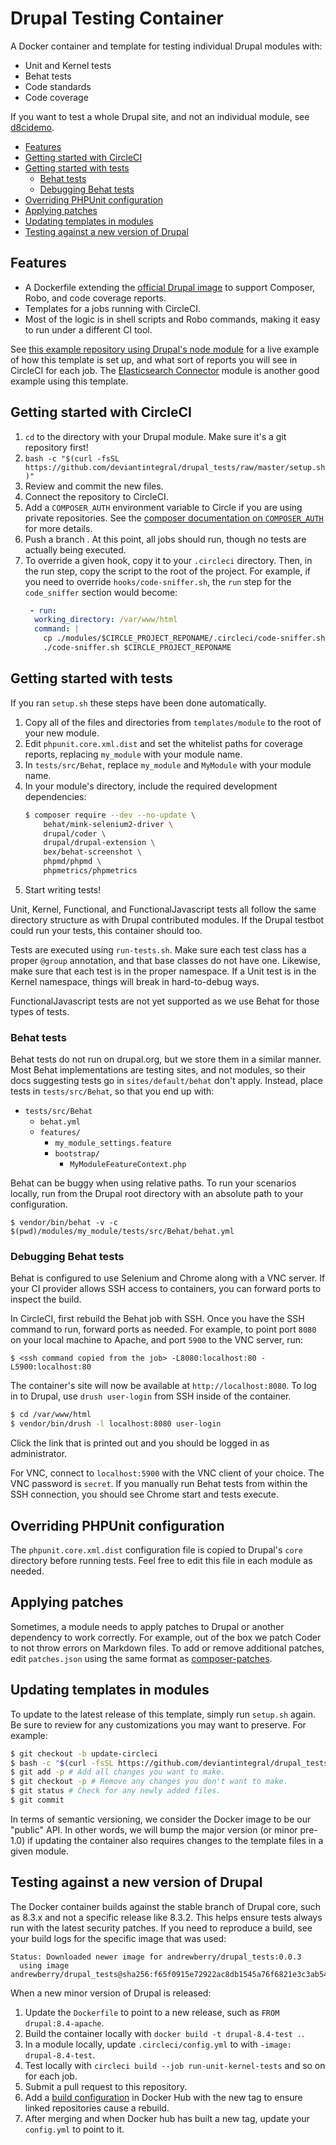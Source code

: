 # Drupal Testing Container

A Docker container and template for testing individual Drupal modules with:

* Unit and Kernel tests
* Behat tests
* Code standards
* Code coverage

If you want to test a whole Drupal site, and not an individual module, see
[d8cidemo](https://github.com/juampynr/d8cidemo).

<!-- START doctoc generated TOC please keep comment here to allow auto update -->
<!-- DON'T EDIT THIS SECTION, INSTEAD RE-RUN doctoc TO UPDATE -->


- [Features](#features)
- [Getting started with CircleCI](#getting-started-with-circleci)
- [Getting started with tests](#getting-started-with-tests)
  - [Behat tests](#behat-tests)
  - [Debugging Behat tests](#debugging-behat-tests)
- [Overriding PHPUnit configuration](#overriding-phpunit-configuration)
- [Applying patches](#applying-patches)
- [Updating templates in modules](#updating-templates-in-modules)
- [Testing against a new version of Drupal](#testing-against-a-new-version-of-drupal)

<!-- END doctoc generated TOC please keep comment here to allow auto update -->

## Features

* A Dockerfile extending the
  [official Drupal image](https://hub.docker.com/_/drupal/) to support
  Composer, Robo, and code coverage reports.
* Templates for a jobs running with CircleCI. 
* Most of the logic is in shell scripts and Robo commands, making it easy to
  run under a different CI tool.

See
[this example repository using Drupal's node module](https://github.com/deviantintegral/drupal_tests_node_example)
for a live example of how this template is set up, and what sort of reports you
will see in CircleCI for each job. The
[Elasticsearch Connector](https://github.com/nodespark/elasticsearch_connector)
module is another good example using this template.

## Getting started with CircleCI

1. `cd` to the directory with your Drupal module. Make sure it's a git
   repository first!
1. `bash -c "$(curl -fsSL https://github.com/deviantintegral/drupal_tests/raw/master/setup.sh)"`
1. Review and commit the new files.
1. Connect the repository to CircleCI.
1. Add a `COMPOSER_AUTH` environment variable to Circle if you are using
   private repositories. See the [composer documentation on `COMPOSER_AUTH`](https://getcomposer.org/doc/03-cli.md#composer-auth)
   for more details.
1. Push a branch . At this point, all jobs should run, though no tests are
   actually being executed.
1. To override a given hook, copy it to your `.circleci` directory. Then, in
   the run step, copy the script to the root of the project. For example, if
   you need to override `hooks/code-sniffer.sh`, the `run` step for the
   `code_sniffer` section would become:
   ```yaml
    - run:
     working_directory: /var/www/html
     command: |
       cp ./modules/$CIRCLE_PROJECT_REPONAME/.circleci/code-sniffer.sh /var/www/html
       ./code-sniffer.sh $CIRCLE_PROJECT_REPONAME
    ```

## Getting started with tests

If you ran `setup.sh` these steps have been done automatically.

1. Copy all of the files and directories from `templates/module` to the root of
   your new module.
1. Edit `phpunit.core.xml.dist` and set the whitelist paths for coverage
   reports, replacing `my_module` with your module name.
1. In `tests/src/Behat`, replace `my_module` and `MyModule` with your module name.
1. In your module's directory, include the required development dependencies:
   ```sh
   $ composer require --dev --no-update \
       behat/mink-selenium2-driver \
       drupal/coder \
       drupal/drupal-extension \
       bex/behat-screenshot \
       phpmd/phpmd \
       phpmetrics/phpmetrics
   ```
1. Start writing tests!

Unit, Kernel, Functional, and FunctionalJavascript tests all follow the same
directory structure as with Drupal contributed modules. If the Drupal testbot
could run your tests, this container should too.

Tests are executed using `run-tests.sh`. Make sure each test class has a proper
`@group` annotation, and that base classes do not have one. Likewise, make sure
that each test is in the proper namespace. If a Unit test is in the Kernel
namespace, things will break in hard-to-debug ways.

FunctionalJavascript tests are not yet supported as we use Behat for those
types of tests.

### Behat tests

Behat tests do not run on drupal.org, but we store them in a similar manner.
Most Behat implementations are testing sites, and not modules, so their docs
suggesting tests go in `sites/default/behat` don't apply. Instead, place tests
in `tests/src/Behat`, so that you end up with:

* `tests/src/Behat`
  * `behat.yml`
  * `features/`
    * `my_module_settings.feature`
    * `bootstrap/`
      * `MyModuleFeatureContext.php`

Behat can be buggy when using relative paths. To run your scenarios locally,
run from the Drupal root directory with an absolute path to your configuration.

```
$ vendor/bin/behat -v -c $(pwd)/modules/my_module/tests/src/Behat/behat.yml
```

### Debugging Behat tests

Behat is configured to use Selenium and Chrome along with a VNC server. If your
CI provider allows SSH access to containers, you can forward ports to inspect
the build.

In CircleCI, first rebuild the Behat job with SSH. Once you have the SSH command
to run, forward ports as needed. For example, to point port `8080` on your local
machine to Apache, and port `5900` to the VNC server, run:

`$ <ssh command copied from the job> -L8080:localhost:80 -L5900:localhost:80`

The container's site will now be available at `http://localhost:8080`. To log
in to Drupal, use `drush user-login` from SSH inside of the container.

```sh
$ cd /var/www/html
$ vendor/bin/drush -l localhost:8080 user-login
```

Click the link that is printed out and you should be logged in as
administrator.

For VNC, connect to `localhost:5900` with the VNC client of your choice. The
VNC password is `secret`. If you manually run Behat tests from within the
SSH connection, you should see Chrome start and tests execute.

## Overriding PHPUnit configuration

The `phpunit.core.xml.dist` configuration file is copied to Drupal's `core`
directory before running tests. Feel free to edit this file in each module as
needed.

## Applying patches

Sometimes, a module needs to apply patches to Drupal or another dependency to
work correctly. For example, out of the box we patch Coder to not throw errors
on Markdown files. To add or remove additional patches, edit `patches.json`
using the same format as
[composer-patches](https://github.com/cweagans/composer-patches).

## Updating templates in modules

To update to the latest release of this template, simply run `setup.sh` again.
Be sure to review for any customizations you may want to preserve. For example:

```sh
$ git checkout -b update-circleci
$ bash -c "$(curl -fsSL https://github.com/deviantintegral/drupal_tests/raw/master/setup.sh)"
$ git add -p # Add all changes you want to make.
$ git checkout -p # Remove any changes you don't want to make.
$ git status # Check for any newly added files.
$ git commit
```

In terms of semantic versioning, we consider the Docker image to be our
"public" API. In other words, we will bump the major version (or minor pre-1.0)
if updating the container also requires changes to the template files in a
given module.

## Testing against a new version of Drupal

The Docker container builds against the stable branch of Drupal core, such as
8.3.x and not a specific release like 8.3.2. This helps ensure tests always run
with the latest security patches. If you need to reproduce a build, see your
build logs for the specific image that was used:

```
Status: Downloaded newer image for andrewberry/drupal_tests:0.0.3
  using image andrewberry/drupal_tests@sha256:f65f0915e72922ac8db1545a76f6821e3c3ab54256709a2e263069cf8fb0d4e2
```

When a new minor version of Drupal is released:

1. Update the `Dockerfile` to point to a new release, such as
   `FROM drupal:8.4-apache`.
1. Build the container locally with `docker build -t drupal-8.4-test .`.
1. In a module locally, update `.circleci/config.yml` to with
   `-image: drupal-8.4-test`.
1. Test locally with `circleci build --job run-unit-kernel-tests` and so on for
   each job.
1. Submit a pull request to this repository.
1. Add a
   [build configuration](https://hub.docker.com/r/andrewberry/drupal_tests/~/settings/automated-builds/)
   in Docker Hub with the new tag to ensure linked repositories cause a
   rebuild.
1. After merging and when Docker hub has built a new tag, update your
   `config.yml` to point to it.
